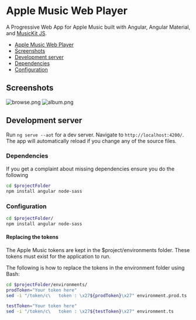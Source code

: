 # Apple Music Web Player

A Progressive Web App for Apple Music built with Angular, Angular Material, and [MusicKit JS](https://developer.apple.com/documentation/musickitjs).

* [Apple Music Web Player](#apple-music-web-player)
* [Screenshots](#screenshots)
* [Development server](#development-server)
* [Dependencies](#Dependencies)
* [Configuration](#Configuration)

## Screenshots

![browse.png](./screenshots/browse.png)
![album.png](./screenshots/album.png)

## Development server

Run `ng serve --aot` for a dev server. Navigate to `http://localhost:4200/`. The app will automatically reload if you change any of the source files.

### Dependencies

If you get a complaint about missing dependencies ensure you do the following

```Bash
cd $projectFolder
npm install angular node-sass
```

### Configuration

```Bash
cd $projectFolder/
npm install angular node-sass
```

#### Replacing the tokens

The Apple Music tokens are kept in the $project/environments folder. These tokens must exist for the application to run.

The following is how to replace the tokens in the environment folder using Bash:

```Bash
cd $projectFolder/environments/
prodToken="Your token here"
sed -i "/token/c\   token : \x27${prodToken}\x27" environment.prod.ts

testToken="Your token here"
sed -i "/token/c\   token : \x27${testToken}\x27" environment.ts
```